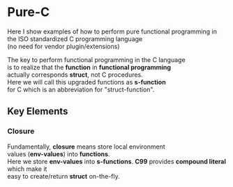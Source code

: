 # Pure-C
Here I show examples of how to perform pure functional programming in   
the ISO standardized C programming language  
(no need for vendor plugin/extensions)

The key to perform functional programming in the C language  
is to realize that the **function** in **functional programming**  
actually corresponds **struct**, not C procedures.  
Here we will call this upgraded functions as **s-function**  
for C which is an abbreviation for "struct-function".  

## Key Elements
### Closure
Fundamentally, **closure** means store local environment  
values (**env-values**) into **functions**.  
Here we store **env-values** into **s-functions**.
**C99** provides **compound literal** which make it  
easy to create/return **struct** on-the-fly.

